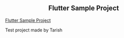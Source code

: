 <h2 align="center">Flutter Sample Project</h2>

<a href= "#">Flutter Sample Project</a>

<p>Test project made by Tarish</p>